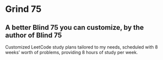 # Grind 75
## A better Blind 75 you can customize, by the author of Blind 75 

Customized LeetCode study plans tailored to my needs, scheduled with 8 weeks’ worth of problems, providing 8 hours of study per week.
